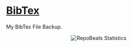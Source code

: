 # [BibTex](https://github.com/BrenoFariasdaSilva/bibtex)
My BibTex File Backup.

<div align="center">

![RepoBeats Statistics](https://repobeats.axiom.co/api/embed/d50ccb4513a7b1a93fac95b6a21e0e3c4ea97ced.svg "Repobeats analytics image")

</div>

